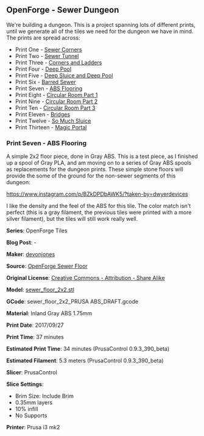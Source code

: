 ## OpenForge - Sewer Dungeon

We're building a dungeon. This is a project spanning lots of different prints, until
we generate all of the tiles we need for the dungeon we have in mind. The prints
are spread across:

 - Print One - [Sewer Corners](http://www.dwyerdevices.com/2017/09/24/sewer-dungeon-print-one/)
 - Print Two - [Sewer Tunnel](http://www.dwyerdevices.com/2017/09/24/sewer-dungeon-print-two/)
 - Print Three - [Corners and Ladders](http://www.dwyerdevices.com/2017/09/24/sewer-dungeon-print-three/)
 - Print Four - [Deep Pool](http://www.dwyerdevices.com/2017/09/24/sewer-dungeon-print-4/)
 - Print Five - [Deep Sluice and Deep Pool](http://www.dwyerdevices.com/2017/09/29/sewer-dungeon-print-five/)
 - Print Six - [Barred Sewer](http://www.dwyerdevices.com/2017/09/29/sewer-dungeon-print-six/)
 - Print Seven - [ABS Flooring](http://www.dwyerdevices.com/2017/09/29/sewer-dungeon-print-seven/)
 - Print Eight - [Circular Room Part 1](http://www.dwyerdevices.com/2017/10/02/sewer-dungeon-print-eight/)
 - Print Nine - [Circular Room Part 2](http://www.dwyerdevices.com/2017/10/03/sewer-dungeon-print-nine/)
 - Print Ten - [Circular Room Part 3](http://www.dwyerdevices.com/2017/10/05/sewer-dungeon-print-ten/)
 - Print Eleven - [Bridges](http://www.dwyerdevices.com/2017/10/06/sewer-dungeon-print-eleven/)
 - Print Twelve - [So Much Sluice](http://www.dwyerdevices.com/2017/10/08/sewer-dungeon-print-twelve/)
 - Print Thirteen - [Magic Portal](http://www.dwyerdevices.com/2017/10/14/sewer-dungeon-print-thirteen/)

### Print Seven - ABS Flooring

A simple 2x2 floor piece, done in Gray ABS. This is a test piece, as I finished up a spool of
Gray PLA, and am moving on to a series of Gray ABS spools as replacements for the dungeon
prints. These simple stone floors will provide the some of the ground for the non-sewer segments of this
dungeon:


https://www.instagram.com/p/BZkDPDbAWK5/?taken-by=dwyerdevices


I like the density and the feel of the ABS for this tile. The color match isn't perfect (this is
a gray filament, the previous tiles were printed with a more silver filament), but the tiles
will still work really well.


**Series**: OpenForge Tiles

**Blog Post**: -

**Maker**: [devonjones](https://www.thingiverse.com/devonjones)

**Source**: [OpenForge Sewer Floor](https://www.thingiverse.com/thing:926862)

**Original License**: [Creative Commons - Attribution - Share Alike](http://creativecommons.org/licenses/by-sa/3.0/)

**Model**: [sewer_floor_2x2.stl](https://www.thingiverse.com/download:1464343)

**GCode**: sewer_floor_2x2_PRUSA ABS_DRAFT.gcode

**Material**: Inland Gray ABS 1.75mm

**Print Date**: 2017/09/27

**Print Time**: 37 minutes

**Estimated Print Time**: 34 minutes (PrusaControl 0.9.3_390_beta)

**Estimated Filament**: 5.3 meters (PrusaControl  0.9.3_390_beta)

**Slicer**: PrusaControl

**Slice Settings**:

 - Brim Size: Include Brim
 - 0.35mm layers
 - 10% infill
 - No Supports

**Printer**: Prusa i3 mk2